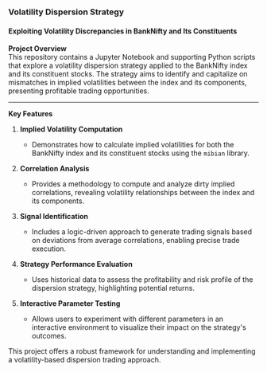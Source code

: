 
### Volatility Dispersion Strategy  
#### Exploiting Volatility Discrepancies in BankNifty and Its Constituents  

**Project Overview**  
This repository contains a Jupyter Notebook and supporting Python scripts that explore a volatility dispersion strategy applied to the BankNifty index and its constituent stocks. The strategy aims to identify and capitalize on mismatches in implied volatilities between the index and its components, presenting profitable trading opportunities.  

---

**Key Features**  

1. **Implied Volatility Computation**  
   - Demonstrates how to calculate implied volatilities for both the BankNifty index and its constituent stocks using the `mibian` library.  

2. **Correlation Analysis**  
   - Provides a methodology to compute and analyze dirty implied correlations, revealing volatility relationships between the index and its components.  

3. **Signal Identification**  
   - Includes a logic-driven approach to generate trading signals based on deviations from average correlations, enabling precise trade execution.  

4. **Strategy Performance Evaluation**  
   - Uses historical data to assess the profitability and risk profile of the dispersion strategy, highlighting potential returns.  

5. **Interactive Parameter Testing**  
   - Allows users to experiment with different parameters in an interactive environment to visualize their impact on the strategy's outcomes.  

This project offers a robust framework for understanding and implementing a volatility-based dispersion trading approach.

